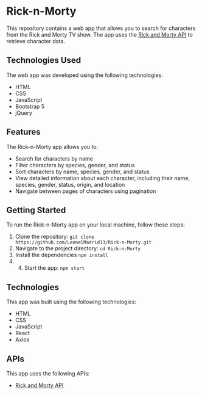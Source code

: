 # Rick-n-Morty

This repository contains a web app that allows you to search for characters from the Rick and Morty TV show. The app uses the [Rick and Morty API](https://rickandmortyapi.com/) to retrieve character data.

## Technologies Used

The web app was developed using the following technologies:

- HTML
- CSS
- JavaScript
- Bootstrap 5
- jQuery

## Features

The Rick-n-Morty app allows you to:

- Search for characters by name
- Filter characters by species, gender, and status
- Sort characters by name, species, gender, and status
- View detailed information about each character, including their name, species, gender, status, origin, and location
- Navigate between pages of characters using pagination

## Getting Started

To run the Rick-n-Morty app on your local machine, follow these steps:

1. Clone the repository: `git clone https://github.com/LeonelMadrid13/Rick-n-Morty.git`
2. Navigate to the project directory: `cd Rick-n-Morty`
3. Install the dependencies `npm install`
4. 4. Start the app: `npm start`


## Technologies

This app was built using the following technologies:

- HTML
- CSS
- JavaScript
- React
- Axios

## APIs

This app uses the following APIs:

- [Rick and Morty API](https://rickandmortyapi.com/)
